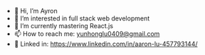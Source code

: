 - 👋 Hi, I’m Ayron
- 👀 I’m interested in full stack web development 
- 🌱 I’m currently mastering React.js
- 📫 How to reach me: yunhonglu0409@gmail.com
- 💞️ Linked in: https://www.linkedin.com/in/aaron-lu-457793144/

<!---
dnsghd49/dnsghd49 is a ✨ special ✨ repository because its `README.md` (this file) appears on your GitHub profile.
You can click the Preview link to take a look at your changes.
--->

